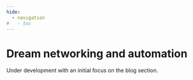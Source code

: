 ```yaml
---
hide:
  - navigation
#   - toc
---
```


# Dream networking and automation

Under development with an initial focus on the blog section.
<!--

```py title="bart.py"

import datetime

def test_start():  # (1)
    pass
```
{ .annotate } -->

<!--
1.  :man_raising_hand: I'm an annotation! I can contain `code`, __formatted
    text__, images, ... basically anything that can be expressed in Markdown. -->

<!-- ``` markdown title="Icon with animation"
:octicons-heart-fill-24:{ .heart }
```

<div class="result" markdown>

:octicons-heart-fill-24:{ .heart }

</div> -->

